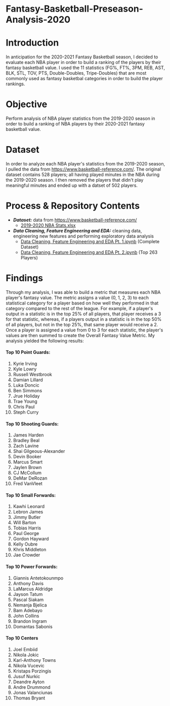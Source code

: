 # Fantasy-Basketball-Preseason-Analysis-2020

# Introduction
In anticipation for the 2020-2021 Fantasy Basketball season, I decided to evaluate each NBA player in order to build a ranking of the players by their fantasy basketball value. I used the 11 statistics (FG%, FT%, 3PM, REB, AST, BLK, STL, TOV, PTS, Double-Doubles, Tripe-Doubles)  that are most commonly used as fantasy basketbal categories in order to build the player rankings. 

# Objective
Perform analysis of NBA player statistics from the 2019-2020 season in order to build a ranking of NBA players by their 2020-2021 fantasy basketball value.

# Dataset
In order to analyze each NBA player's statistics from the 2019-2020 season, I pulled the data from https://www.basketball-reference.com/. The original dataset contains 528 players; all having played minutes in the NBA during the 2019-2020 season. I then removed the players that didn't play meaningful minutes and ended up with a datset of 502 players.

# Process & Repository Contents

* ***Dataset:*** data from https://www.basketball-reference.com/
  * [2019-2020 NBA Stats.xlsx](https://github.com/KenHoffman95/Fantasy-Basketball-Preseason-Analysis-2020/blob/main/2019-2020%20NBA%20Stats.xlsx)
* ***Data Cleaning, Feature Engineering and EDA:*** cleaning data, engineering new features and performing exploratory data analysis
  * [Data Cleaning, Feature Engineering and EDA Pt. 1.ipynb](https://github.com/KenHoffman95/Fantasy-Basketball-Preseason-Analysis-2020/blob/main/Data%20Cleaning%2C%20Feature%20Engineering%20and%20EDA%20Pt.%201.ipynb) (Complete Dataset)
  * [Data Cleaning, Feature Engineering and EDA Pt. 2.ipynb](https://github.com/KenHoffman95/Fantasy-Basketball-Preseason-Analysis-2020/blob/main/Data%20Cleaning%2C%20Feature%20Engineering%20and%20EDA%20Pt.%202.ipynb) (Top 263 Players)

# Findings
Through my analysis, I was able to build a metric that measures each NBA player's fantasy value. The metric assigns a value (0, 1, 2, 3) to each statistical category for a player based on how well they performed in that category compared to the rest of the league. For example, if a player's output in a statistic is in the top 25% of all players, that player receives a 3 for that statistic, whereas, if a players output in a statistic is in the top 50% of all players, but not in the top 25%, that same player would receive a 2. Once a player is assigned a value from 0 to 3 for each statistic, the player's values are then summed to create the Overall Fantasy Value Metric. My analysis yielded the following results:

#### Top 10 Point Guards:
1. Kyrie Irving
2. Kyle Lowry
3. Russell Westbrook
4. Damian Lillard
5. Luka Doncic
6. Ben Simmons
7. Jrue Holiday
8. Trae Young
9. Chris Paul
10. Steph Curry

#### Top 10 Shooting Guards:
1. James Harden
2. Bradley Beal
3. Zach Lavine
4. Shai Gilgeous-Alexander
5. Devin Booker
6. Marcus Smart
7. Jaylen Brown
8. CJ McCollum
9. DeMar DeRozan
10. Fred VanVleet

#### Top 10 Small Forwards:
1. Kawhi Leonard
2. Lebron James
3. Jimmy Butler
4. Will Barton
5. Tobias Harris
6. Paul George
7. Gordon Hayward
8. Kelly Oubre
9. Khris Middleton
10. Jae Crowder

#### Top 10 Power Forwards:
1. Giannis Antetokounmpo
2. Anthony Davis
3. LaMarcus Aldridge
4. Jayson Tatum
5. Pascal Siakam
6. Nemanja Bjelica
7. Bam Adebayo
8. John Collins
9. Brandon Ingram
10. Domantas Sabonis

#### Top 10 Centers
1. Joel Embiid
2. Nikola Jokic
3. Karl-Anthony Towns
4. Nikola Vucevic
5. Kristaps Porzingis
6. Jusuf Nurkic
7. Deandre Ayton
8. Andre Drummond
9. Jonas Valanciunas
10. Thomas Bryant


